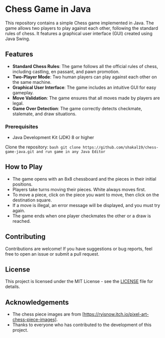 # Chess Game in Java

This repository contains a simple Chess game implemented in Java. The game allows two players to play against each other, following the standard rules of chess. It features a graphical user interface (GUI) created using Java Swing.

## Features

- **Standard Chess Rules**: The game follows all the official rules of chess, including castling, en passant, and pawn promotion.
- **Two-Player Mode**: Two human players can play against each other on the same machine.
- **Graphical User Interface**: The game includes an intuitive GUI for easy gameplay.
- **Move Validation**: The game ensures that all moves made by players are legal.
- **Game Over Detection**: The game correctly detects checkmate, stalemate, and draw situations.




### Prerequisites

- Java Development Kit (JDK) 8 or higher



 Clone the repository:
    ```bash
    git clone https://github.com/shakal19/chess-game-java.git and run game in any Java Editor
    ```


## How to Play

- The game opens with an 8x8 chessboard and the pieces in their initial positions.
- Players take turns moving their pieces. White always moves first.
- To move a piece, click on the piece you want to move, then click on the destination square.
- If a move is illegal, an error message will be displayed, and you must try again.
- The game ends when one player checkmates the other or a draw is reached.

## Contributing

Contributions are welcome! If you have suggestions or bug reports, feel free to open an issue or submit a pull request.

## License

This project is licensed under the MIT License - see the [LICENSE](LICENSE) file for details.

## Acknowledgements

- The chess piece images are from [https://ryisnow.itch.io/pixel-art-chess-piece-images].
- Thanks to everyone who has contributed to the development of this project.




